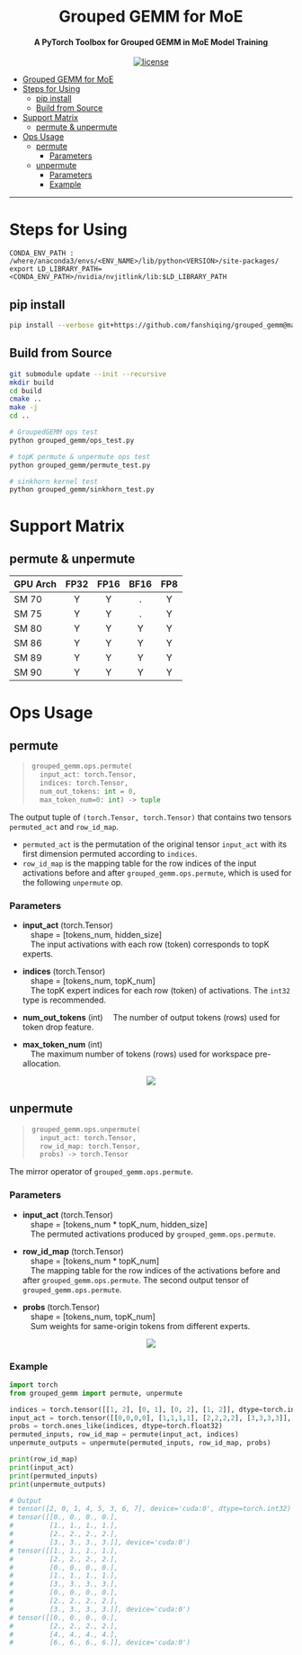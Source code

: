 <div align="center">

Grouped GEMM for MoE
===========================
<h4>A PyTorch Toolbox for Grouped GEMM in MoE Model Training</h4>

[![license](https://img.shields.io/badge/license-Apache%202-blue)](./LICENSE)

<div align="left">

- [Grouped GEMM for MoE](#grouped-gemm-for-moe)
- [Steps for Using](#steps-for-using)
  - [pip install](#pip-install)
  - [Build from Source](#build-from-source)
- [Support Matrix](#support-matrix)
  - [permute \& unpermute](#permute--unpermute)
- [Ops Usage](#ops-usage)
  - [permute](#permute)
    - [Parameters](#parameters)
  - [unpermute](#unpermute)
    - [Parameters](#parameters-1)
    - [Example](#example)

---

# Steps for Using

```
CONDA_ENV_PATH : /where/anaconda3/envs/<ENV_NAME>/lib/python<VERSION>/site-packages/
export LD_LIBRARY_PATH=<CONDA_ENV_PATH>/nvidia/nvjitlink/lib:$LD_LIBRARY_PATH
```

## pip install
```bash
pip install --verbose git+https://github.com/fanshiqing/grouped_gemm@main
```

## Build from Source
```bash
git submodule update --init --recursive
mkdir build
cd build
cmake ..
make -j
cd ..

# GroupedGEMM ops test
python grouped_gemm/ops_test.py

# topK permute & unpermute ops test
python grouped_gemm/permute_test.py

# sinkhorn kernel test
python grouped_gemm/sinkhorn_test.py
```

# Support Matrix

## permute & unpermute

| GPU Arch   | FP32  | FP16  | BF16  | FP8   |
| :--------- | :---: | :---: | :---: | :---: |
| SM 70      |   Y   |   Y   |   .   |   Y   |
| SM 75      |   Y   |   Y   |   .   |   Y   |
| SM 80      |   Y   |   Y   |   Y   |   Y   |
| SM 86      |   Y   |   Y   |   Y   |   Y   |
| SM 89      |   Y   |   Y   |   Y   |   Y   |
| SM 90      |   Y   |   Y   |   Y   |   Y   |

# Ops Usage

## permute

> ```py
> grouped_gemm.ops.permute(
>   input_act: torch.Tensor,
>   indices: torch.Tensor,
>   num_out_tokens: int = 0,
>   max_token_num=0: int) -> tuple
> ```

The output tuple of `(torch.Tensor, torch.Tensor)` that contains two tensors `permuted_act` and `row_id_map`.

* `permuted_act` is the permutation of the original tensor `input_act` with its first dimension permuted according to `indices`.
* `row_id_map` is the mapping table for the row indices of the input activations before and after `grouped_gemm.ops.permute`, which is used for the following `unpermute` op.

### Parameters

* **input_act** (torch.Tensor)  
    &emsp;shape = [tokens_num, hidden_size]  
    &emsp;The input activations with each row (token) corresponds to topK experts.

* **indices** (torch.Tensor)  
    &emsp;shape = [tokens_num, topK_num]  
    &emsp;The topK expert indices for each row (token) of activations. The `int32` type is recommended.

* **num_out_tokens** (int)
    &emsp;The number of output tokens (rows) used for token drop feature.

* **max_token_num** (int)  
    &emsp;The maximum number of tokens (rows) used for workspace pre-allocation.

<p align="center"><img src=figures/figure_permute.png></p>

## unpermute

> ```py
> grouped_gemm.ops.unpermute(
>   input_act: torch.Tensor,
>   row_id_map: torch.Tensor,
>   probs) -> torch.Tensor
> ```

The mirror operator of `grouped_gemm.ops.permute`.

### Parameters

* **input_act** (torch.Tensor)  
    &emsp;shape = [tokens_num * topK_num, hidden_size]  
    &emsp;The permuted activations produced by `grouped_gemm.ops.permute`.

* **row_id_map** (torch.Tensor)  
    &emsp;shape = [tokens_num * topK_num]  
    &emsp;The mapping table for the row indices of the activations before and after `grouped_gemm.ops.permute`. The second output tensor of `grouped_gemm.ops.permute`.

* **probs** (torch.Tensor)  
    &emsp;shape = [tokens_num, topK_num]  
    &emsp;Sum weights for same-origin tokens from different experts.

<p align="center"><img src=figures/figure_unpermute.png></p>

### Example

```py
import torch
from grouped_gemm import permute, unpermute

indices = torch.tensor([[1, 2], [0, 1], [0, 2], [1, 2]], dtype=torch.int32, device='cuda')
input_act = torch.tensor([[0,0,0,0], [1,1,1,1], [2,2,2,2], [3,3,3,3]], dtype=torch.float32, device='cuda')
probs = torch.ones_like(indices, dtype=torch.float32)
permuted_inputs, row_id_map = permute(input_act, indices)
unpermute_outputs = unpermute(permuted_inputs, row_id_map, probs)

print(row_id_map)
print(input_act)
print(permuted_inputs)
print(unpermute_outputs)

# Output
# tensor([2, 0, 1, 4, 5, 3, 6, 7], device='cuda:0', dtype=torch.int32)
# tensor([[0., 0., 0., 0.],
#         [1., 1., 1., 1.],
#         [2., 2., 2., 2.],
#         [3., 3., 3., 3.]], device='cuda:0')
# tensor([[1., 1., 1., 1.],
#         [2., 2., 2., 2.],
#         [0., 0., 0., 0.],
#         [1., 1., 1., 1.],
#         [3., 3., 3., 3.],
#         [0., 0., 0., 0.],
#         [2., 2., 2., 2.],
#         [3., 3., 3., 3.]], device='cuda:0')
# tensor([[0., 0., 0., 0.],
#         [2., 2., 2., 2.],
#         [4., 4., 4., 4.],
#         [6., 6., 6., 6.]], device='cuda:0')
```

